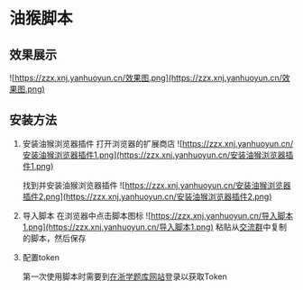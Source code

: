 # 油猴脚本

## 效果展示

![https://zzx.xnj.yanhuoyun.cn/效果图.png](https://zzx.xnj.yanhuoyun.cn/效果图.png)

## 安装方法

1. 安装油猴浏览器插件
    打开浏览器的扩展商店
    ![https://zzx.xnj.yanhuoyun.cn/安装油猴浏览器插件1.png](https://zzx.xnj.yanhuoyun.cn/安装油猴浏览器插件1.png)

    找到并安装油猴浏览器插件
    ![https://zzx.xnj.yanhuoyun.cn/安装油猴浏览器插件2.png](https://zzx.xnj.yanhuoyun.cn/安装油猴浏览器插件2.png)

2.  导入脚本
    在浏览器中点击脚本图标
    ![https://zzx.xnj.yanhuoyun.cn/导入脚本1.png](https://zzx.xnj.yanhuoyun.cn/导入脚本1.png)
    粘贴从[交流群](关于本站.md#交流分享)中复制的脚本，然后保存



3. 配置token

    第一次使用脚本时需要到[在浙学题库网站](https://app.zaizhexue.top)登录以获取Token
    


    